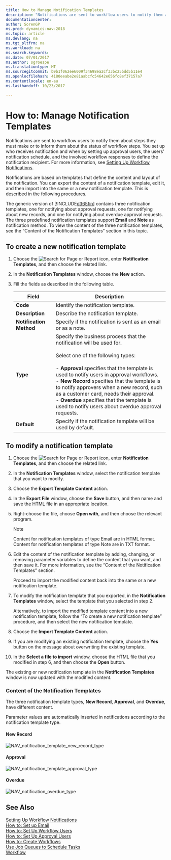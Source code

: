 ```yaml
---
title: How to Manage Notification Templates
description: "Notifications are sent to workflow users to notify them about steps they must make or to inform them about the status of workflow steps. You set up who receives notification and when by setting up approval users, the users’ notification schedule, and the involved workflow responses to define the notification recipient. For more information, see [Setting Up Workflow Notifications](across-setting-up-workflow-notifications.md)."
documentationcenter: 
author: SorenGP
ms.prod: dynamics-nav-2018
ms.topic: article
ms.devlang: na
ms.tgt_pltfrm: na
ms.workload: na
ms.search.keywords: 
ms.date: 07/01/2017
ms.author: sgroespe
ms.translationtype: HT
ms.sourcegitcommit: b9b1f062ee6009f34698ea2cf33bc25bdd5b11e4
ms.openlocfilehash: 4180eeabe2e81aabcfc54642e656fc8ef37157a7
ms.contentlocale: en-au
ms.lasthandoff: 10/23/2017

---
```

# <a name="how-to-manage-notification-templates"></a>How to: Manage Notification Templates
Notifications are sent to workflow users to notify them about steps they must make or to inform them about the status of workflow steps. You set up who receives notification and when by setting up approval users, the users’ notification schedule, and the involved workflow responses to define the notification recipient. For more information, see [Setting Up Workflow Notifications](across-setting-up-workflow-notifications.md).  

 Notifications are based on templates that define the content and layout of the notification. You can export the content of a notification template, edit it, and then import into the same or a new notification template. This is described in the following procedures.  

 The generic version of [!INCLUDE[d365fin](includes/d365fin_md.md)] contains three notification templates, one for notifying about approval requests, one for notifying about new records, and one for notifying about overdue approval requests. The three predefined notification templates support **Email** and **Note** as notification method. To view the content of the three notification templates, see the “Content of the Notification Templates” section in this topic.

## <a name="to-create-a-new-notification-template"></a>To create a new notification template  
1.  Choose the ![Search for Page or Report](media/ui-search/search_small.png "Search for Page or Report icon") icon, enter **Notification Templates**, and then choose the related link.  
2.  In the **Notification Templates** window, choose the **New** action.  
3.  Fill the fields as described in the following table.  

    |Field|Description|  
    |---------------------------------|---------------------------------------|  
    |**Code**|Identify the notification template.|  
    |**Description**|Describe the notification template.|  
    |**Notification Method**|Specify if the notification is sent as an email or as a note.|  
    |**Type**|Specify the business process that the notification will be used for.<br /><br /> Select one of the following types:<br /><br /> -   **Approval** specifies that the template is used to notify users in approval workflows.<br />-   **New Record** specifies that the template is to notify approvers when a new record, such as a customer card, needs their approval.<br />-   **Overdue** specifies that the template is used to notify users about overdue approval requests.|  
    |**Default**|Specify if the notification template will be used by default.|  

## <a name="to-modify-a-notification-template"></a>To modify a notification template  
1.  Choose the ![Search for Page or Report](media/ui-search/search_small.png "Search for Page or Report icon") icon, enter **Notification Templates**, and then choose the related link.  
2.  In the **Notification Templates** window, select the notification template that you want to modify.  
3.  Choose the **Export Template Content** action.  
4.  In the **Export File** window, choose the **Save** button, and then name and save the HTML file in an appropriate location.  
5.  Right-choose the file, choose **Open with**, and then choose the relevant program.  

    > [!NOTE]  
    >  Content for notification templates of type Email are in HTML format. Content for notification templates of type Note are in TXT format.  
6.  Edit the content of the notification template by adding, changing, or removing parameter variables to define the content that you want, and then save it. For more information, see the “Content of the Notification Templates” section.  

    Proceed to import the modified content back into the same or a new notification template.  
7.  To modify the notification template that you exported, in the **Notification Templates** window, select the template that you selected in step 2.  

    Alternatively, to import the modified template content into a new notification template, follow the “To create a new notification template” procedure, and then select the new notification template.  
8.  Choose the **Import Template Content** action.  
9. If you are modifying an existing notification template, choose the **Yes** button on the message about overwriting the existing template.  
10. In the **Select a file to import** window, choose the HTML file that you modified in step 6, and then choose the **Open** button.  

The existing or new notification template in the **Notification Templates** window is now updated with the modified content.  

### <a name="content-of-the-notification-templates"></a>Content of the Notification Templates  
The three notification template types, **New Record**, **Approval**, and **Overdue**, have different content.  

Parameter values are automatically inserted in notifications according to the notification template type.  

#### <a name="new-record"></a>New Record  
 ![NAV&#95;notification&#95;template&#95;new&#95;record&#95;type](media/nav_notification_template_new_record.png "NAV_notification_template_new_record")  

#### <a name="approval"></a>Approval  
 ![NAV&#95;notification&#95;template&#95;approval&#95;type](media/nav_notification_template_approval_type.png "NAV_notification_template_approval_type")  

#### <a name="overdue"></a>Overdue  
 ![NAV&#95;notification&#95;overdue&#95;type](media/nav_notification_overdue_type.png "NAV_notification_overdue_type")  

## <a name="see-also"></a>See Also  
 [Setting Up Workflow Notifications](across-setting-up-workflow-notifications.md)   
 [How to: Set up Email](madeira-how-setup-email.md)   
 [How to: Set Up Workflow Users](across-how-to-set-up-workflow-users.md)   
 [How to: Set Up Approval Users](across-how-to-set-up-approval-users.md)   
 [How to: Create Workflows](across-how-to-create-workflows.md)   
 [Use Job Queues to Schedule Tasks](admin-job-queues-schedule-tasks.md)   
 [Workflow](across-workflow.md)   

